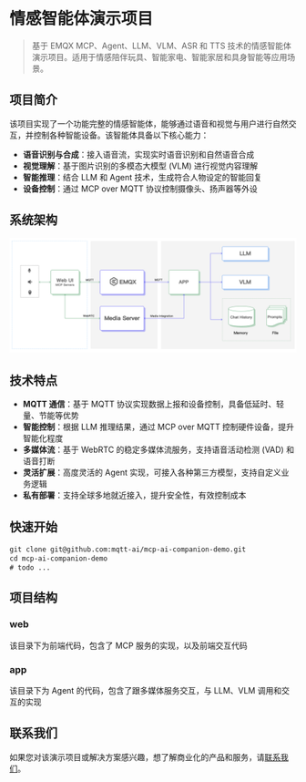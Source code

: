 # 情感智能体演示项目

> 基于 EMQX MCP、Agent、LLM、VLM、ASR 和 TTS 技术的情感智能体演示项目。适用于情感陪伴玩具、智能家电、智能家居和具身智能等应用场景。

## 项目简介

该项目实现了一个功能完整的情感智能体，能够通过语音和视觉与用户进行自然交互，并控制各种智能设备。该智能体具备以下核心能力：

- **语音识别与合成**：接入语音流，实现实时语音识别和自然语音合成
- **视觉理解**：基于图片识别的多模态大模型 (VLM) 进行视觉内容理解
- **智能推理**：结合 LLM 和 Agent 技术，生成符合人物设定的智能回复
- **设备控制**：通过 MCP over MQTT 协议控制摄像头、扬声器等外设

## 系统架构

![系统架构图](docs/sys_arch.png)

## 技术特点

- **MQTT 通信**：基于 MQTT 协议实现数据上报和设备控制，具备低延时、轻量、节能等优势
- **智能控制**：根据 LLM 推理结果，通过 MCP over MQTT 控制硬件设备，提升智能化程度
- **多媒体流**：基于 WebRTC 的稳定多媒体流服务，支持语音活动检测 (VAD) 和语音打断
- **灵活扩展**：高度灵活的 Agent 实现，可接入各种第三方模型，支持自定义业务逻辑
- **私有部署**：支持全球多地就近接入，提升安全性，有效控制成本

## 快速开始

```shell
git clone git@github.com:mqtt-ai/mcp-ai-companion-demo.git
cd mcp-ai-companion-demo
# todo ...
```

## 项目结构

### web
该目录下为前端代码，包含了 MCP 服务的实现，以及前端交互代码

### app
该目录下为 Agent 的代码，包含了跟多媒体服务交互，与 LLM、VLM 调用和交互的实现

## 联系我们
如果您对该演示项目或解决方案感兴趣，想了解商业化的产品和服务，请[联系我们](https://www.emqx.com/zh/contact)。
